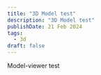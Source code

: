 ```yaml
---
title: "3D Model test"
description: "3D Model test"
publishDate: 21 Feb 2024
tags:
  - 3d
draft: false
---
```


Model-viewer test

<div class="boxes">
  <model-viewer alt="alt text" src="/model.glb" 
    ar 
    ar-scale="auto" 
    scale="0.1 0.1 0.1" 
    ar-modes="webxr scene-viewer quick-look"
    shadow-intensity="1" poster="/karyaga.png" 
    camera-controls touch-action="pan-y"></model-viewer>
</div>

<div class="boxes">
  <model-viewer alt="alt text" src="/poly.glb" 
    ar 
    ar-scale="auto" 
    scale="1 1 1" 
    ar-modes="webxr scene-viewer quick-look"
    shadow-intensity="1"
    camera-controls touch-action="pan-y"></model-viewer>
</div>

<div class="boxes">
  <model-viewer alt="alt text" src="/poly2.glb" 
    ar 
    ar-scale="auto" 
    scale="1 1 1" 
    ar-modes="webxr scene-viewer quick-look"
    shadow-intensity="1"
    camera-controls touch-action="pan-y"></model-viewer>
</div>

